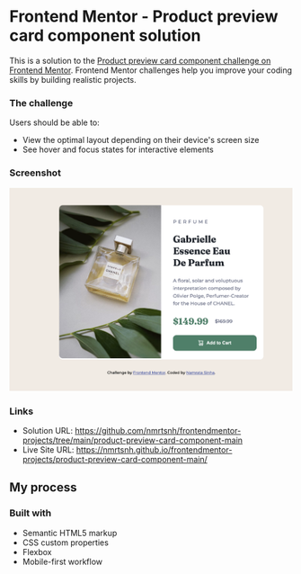 # Frontend Mentor - Product preview card component solution

This is a solution to the [Product preview card component challenge on Frontend Mentor](https://www.frontendmentor.io/challenges/product-preview-card-component-GO7UmttRfa). Frontend Mentor challenges help you improve your coding skills by building realistic projects.

### The challenge

Users should be able to:

- View the optimal layout depending on their device's screen size
- See hover and focus states for interactive elements

### Screenshot

![Product Preview Card Component](./images//screenshot.png)

### Links

- Solution URL: https://github.com/nmrtsnh/frontendmentor-projects/tree/main/product-preview-card-component-main
- Live Site URL: https://nmrtsnh.github.io/frontendmentor-projects/product-preview-card-component-main/

## My process

### Built with

- Semantic HTML5 markup
- CSS custom properties
- Flexbox
- Mobile-first workflow

